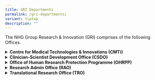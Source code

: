 ```yaml
---
title: GRI Departments
permalink: /gri-departments/
variant: tiptap
description: ""
---
```

<p>The NHG Group Research &amp; Innovation (GRI) comprises of the following
Offices.</p>
<p></p>
<div data-type="detailGroup" class="isomer-accordion isomer-accordion-white">
<details class="isomer-details">
<summary><strong>Centre for Medical Technologies &amp; Innovations (CMTi)</strong>
</summary>
<div data-type="detailsContent" class="isomer-details-content">
<p>The NHG Centre for Medical Technologies &amp; Innovations (CMTi) is dedicated
to fostering a culture of innovation in healthcare.</p>
<p>CMTi provides comprehensive support to clinicians and healthcare professionals
in developing cutting-edge medical technologies and innovative solutions.
CMTi focuses on addressing unmet clinical needs and enhancing patient care
through a structured framework that includes funding, talent development,
and partnerships with academic and industry leaders.</p>
<p>CMTi's initiatives include the Clinician Innovator Preparatory Programme
(CiPP), which equips participants with essential skills in HealthTech innovation.
This program is open to clinicians and healthcare professionals within
NHG, offering training and mentorship to develop projects that improve
healthcare delivery. By fostering collaboration and providing resources,
CMTi aims to be a leader in healthcare innovation, driving advancements
that benefit both patients and the broader medical community.</p>
<p>Learn more about CMTi here.</p>
<p></p>
</div>
</details>
<details class="isomer-details">
<summary><strong>Clinician-Scientist Development Office (CSDO)</strong>
</summary>
<div data-type="detailsContent" class="isomer-details-content">
<p>The NHG Clinician Scientist Development Office (CSDO) facilitates and
supports research in NHG by providing holistic support to nurture and develop
clinician scientists and innovators, clinical researchers and research
administrators in NHG; cultivate research culture through a critical mass
of talents; and groom the next generation of research leaders and mentors.</p>
<p>Collaborating with academic and research institutions, our efforts strengthen
the national pool of clinician scientists and innovators who in turn bring
scientific research from the bench to beside.</p>
<p>Learn more about CSDO here.</p>
<p></p>
</div>
</details>
<details class="isomer-details">
<summary><strong>Office of Human Research Protection Programme (OHRPP)</strong>
</summary>
<div data-type="detailsContent" class="isomer-details-content">
<p>The NHG Office of Human Research Protection Programme (OHRPP) ensures
the ethical conduct of human research by overseeing ethics reviews, providing
researcher education, and monitoring compliance with regulations. The OHRPP
is dedicated to protecting the rights and safety of research participants,
maintaining high standards through international accreditation. OHRPP also
engages in public outreach to promote awareness and understanding of participant
rights in research. This commitment supports the ethical and effective
conduct of research within NHG.</p>
<p>Learn more about OHRPP here.</p>
</div>
</details>
<details class="isomer-details">
<summary><strong>Research Admin Office (RAO)</strong>
</summary>
<div data-type="detailsContent" class="isomer-details-content">
<p>The Research Administration Office (RAO) supports all offices and units
under GRI as the key liaison for research finance matters. In addition,
RAO renders other administrative and technology support, such as reporting
cluster's notable research and innovation KPIs/achievements; facilitating
Clinical Trial (CT) related functions with internal and external stakeholders;
serving as Secretariat for strategic committees; and providing technology
support to develop digital solutions to enhance productive and efficiency.&nbsp;</p>
<p>Learn more about RAO here.</p>
</div>
</details>
<details class="isomer-details">
<summary><strong>Translational Research Office (TRO)</strong>
</summary>
<div data-type="detailsContent" class="isomer-details-content">
<p></p>
</div>
</details>
</div>
<p></p>